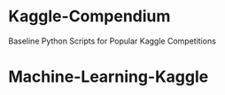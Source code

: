 # Kaggle-Compendium
Baseline Python Scripts for Popular Kaggle Competitions
# Machine-Learning-Kaggle
